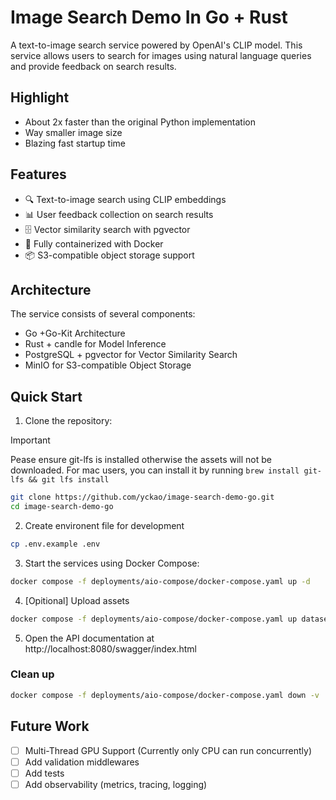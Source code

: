 # Image Search Demo In **Go + Rust**

A text-to-image search service powered by OpenAI's CLIP model. This service allows users to search for images using natural language queries and provide feedback on search results.


## Highlight
- About 2x faster than the original Python implementation
- Way smaller image size
- Blazing fast startup time

## Features

- 🔍 Text-to-image search using CLIP embeddings
- 📊 User feedback collection on search results
- 🗄️ Vector similarity search with pgvector
- 🐳 Fully containerized with Docker
- 📦 S3-compatible object storage support

## Architecture

The service consists of several components:

- Go +Go-Kit Architecture
- Rust + candle for Model Inference
- PostgreSQL + pgvector for Vector Similarity Search
- MinIO for S3-compatible Object Storage

## Quick Start

1. Clone the repository:

> [!IMPORTANT]
> Pease ensure git-lfs is installed otherwise the assets will not be downloaded.
> For mac users, you can install it by running `brew install git-lfs && git lfs install`

```bash
git clone https://github.com/yckao/image-search-demo-go.git
cd image-search-demo-go
```

2. Create environent file for development

```bash
cp .env.example .env
```

3. Start the services using Docker Compose:

```bash
docker compose -f deployments/aio-compose/docker-compose.yaml up -d
```

4. [Opitional] Upload assets

```bash
docker compose -f deployments/aio-compose/docker-compose.yaml up dataset
```

5. Open the API documentation at http://localhost:8080/swagger/index.html

### Clean up

```bash
docker compose -f deployments/aio-compose/docker-compose.yaml down -v
```

## Future Work
- [ ] Multi-Thread GPU Support (Currently only CPU can run concurrently)
- [ ] Add validation middlewares
- [ ] Add tests
- [ ] Add observability (metrics, tracing, logging)
